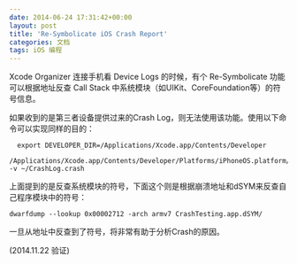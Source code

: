 ```yaml
---
date: 2014-06-24 17:31:42+00:00
layout: post
title: 'Re-Symbolicate iOS Crash Report'
categories: 文档
tags: iOS 编程
---
```


Xcode Organizer 连接手机看 Device Logs 的时候，有个 Re-Symbolicate 功能可以根据地址反查 Call Stack 中系统模块（如UIKit、CoreFoundation等）的符号信息。

如果收到的是第三者设备提供过来的Crash Log，则无法使用该功能。使用以下命令可以实现同样的目的：

      export DEVELOPER_DIR=/Applications/Xcode.app/Contents/Developer
      /Applications/Xcode.app/Contents/Developer/Platforms/iPhoneOS.platform/Developer/Library/PrivateFrameworks/DTDeviceKitBase.framework/Versions/A/Resources/symbolicatecrash -v ~/CrashLog.crash


上面提到的是反查系统模块的符号，下面这个则是根据崩溃地址和dSYM来反查自己程序模块中的符号：

    dwarfdump --lookup 0x00002712 -arch armv7 CrashTesting.app.dSYM/
    
一旦从地址中反查到了符号，将非常有助于分析Crash的原因。

(2014.11.22 验证)
